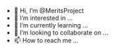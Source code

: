 - 👋 Hi, I’m @MeritsProject
- 👀 I’m interested in ...
- 🌱 I’m currently learning ...
- 💞️ I’m looking to collaborate on ...
- 📫 How to reach me ...

<!---
MeritsProject/MeritsProject is a ✨ special ✨ repository because its `README.md` (this file) appears on your GitHub profile.
You can click the Preview link to take a look at your changes.
--->
